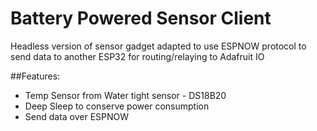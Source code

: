 #  Battery Powered Sensor Client 
Headless version of sensor gadget adapted to use ESPNOW protocol to send data to another ESP32 for routing/relaying to Adafruit IO

##Features:
- Temp Sensor from Water tight sensor - DS18B20
- Deep Sleep to conserve power consumption
- Send data over ESPNOW

